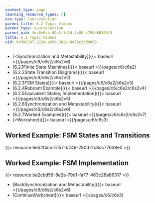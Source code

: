```yaml
---
content_type: page
learning_resource_types: []
ocw_type: CourseSection
parent_title: 6.2 Topic Videos
parent_type: CourseSection
parent_uid: 3ea8e9cb-09c5-3d24-4c08-c798e88363f8
title: 6.2 Topic Videos
uid: bbf08387-222d-a03d-382e-8d79c93d9090
---
```


*   [\<Synchronization and Metastability]({{< baseurl >}}/pages/c6/c6s2/c6s2v6)
*   [6.2.1Finite State Machines]({{< baseurl >}}/pages/c6/c6s2)
*   [6.2.2State Transition Diagrams]({{< baseurl >}}/pages/c6/c6s2/c6s2v2)
*   [6.2.3FSM States]({{< baseurl >}}/pages/c6/c6s2/c6s2v3)
*   [6.2.4Roboant Example]({{< baseurl >}}/pages/c6/c6s2/c6s2v4)
*   [6.2.5Equivalent States; Implementation]({{< baseurl >}}/pages/c6/c6s2/c6s2v5)
*   [6.2.6Synchronization and Metastability]({{< baseurl >}}/pages/c6/c6s2/c6s2v6)
*   [6.2.7Worked Examples]({{< baseurl >}}/pages/c6/c6s2/c6s2v7)
*   [\>Worksheet]({{< baseurl >}}/pages/c6/c6s3)

Worked Example: FSM States and Transitions
------------------------------------------

{{< resource 6e52f4cb-5157-b249-280d-2c8dc77638e0 >}}

Worked Example: FSM Implementation
----------------------------------

{{< resource ba2cbd59-8e2a-79d1-fa77-463c28a86317 >}}

*   [BackSynchronization and Metastability]({{< baseurl >}}/pages/c6/c6s2/c6s2v6)
*   [ContinueWorksheet]({{< baseurl >}}/pages/c6/c6s3)